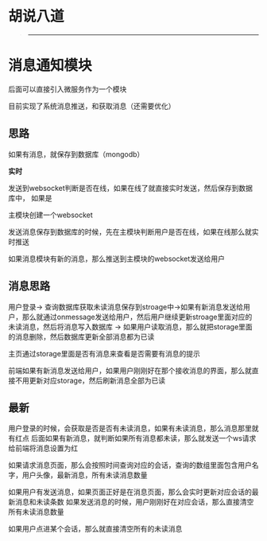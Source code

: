 
# 胡说八道
> ------------------------------------------------------------------------------------------------

# 消息通知模块


后面可以直接引入微服务作为一个模块

目前实现了系统消息推送，和获取消息（还需要优化）



## 思路
如果有消息，就保存到数据库（mongodb）

**实时**

发送到websocket判断是否在线，如果在线了就直接实时发送，然后保存到数据库中，
如果是


主模块创建一个websocket

发送消息保存到数据库的时候，先在主模块判断用户是否在线，如果在线那么就实时推送

如果消息模块有新的消息，那么推送到主模块的websocket发送给用户

## 消息思路

用户登录-> 查询数据库获取未读消息保存到stroage中->如果有新消息发送给用户，那么就通过onmessage发送给用户，然后用户继续更新stroage里面对应的未读消息，然后将消息写入数据库
-> 如果用户读取消息，那么就把storage里面的消息删除，然后数据库更新全部消息都为已读

主页通过storage里面是否有消息来查看是否需要有消息的提示

前端如果有新消息发送给用户，如果用户刚刚好在那个接收消息的界面，那么就直接不用更新对应storage，然后刷新消息全部为已读



























## 最新
用户登录的时候，会获取是否是否有未读消息，如果有未读消息，那么消息那里就有红点
后面如果有新消息，就判断如果所有消息都未读，那么就发送一个ws请求给前端将消息设置为红

如果请求消息页面，那么会按照时间查询对应的会话，查询的数组里面包含用户名字，用户头像，最新消息，所有未读消息数量

如果用户有发送消息，如果页面正好是在消息页面，那么会实时更新对应会话的最新消息和未读条数
如果发送消息的时候，用户刚刚好在对应会话，那么直接清空所有未读消息数量

如果用户点进某个会话，那么就直接清空所有的未读消息
